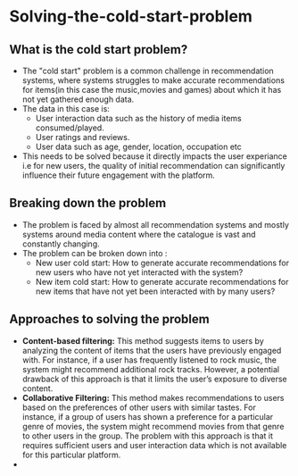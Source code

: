 # Solving-the-cold-start-problem
## What is the cold start problem? 
- The "cold start" problem is a common challenge in recommendation systems, where systems struggles to make accurate recommendations for items(in this case the music,movies and games) about which it has not yet gathered enough data.
- The data in this case is:
  - User interaction data such as the history of media items consumed/played.
  - User ratings and reviews.
  - User data such as age, gender, location, occupation etc
- This needs to be solved because it directly impacts the user experiance i.e for new users, the quality of initial recommendation can significantly influence their future engagement with the platform.

## Breaking down the problem
- The problem is faced by almost all recommendation systems and mostly systems around media content where the catalogue is vast and constantly changing.
- The problem can be broken down into :
  - New user cold start: How to generate accurate recommendations for new users who have not yet interacted with the system?
  - New item cold start: How to generate accurate recommendations for new items that have not yet been interacted with by many users?

## Approaches to solving the problem
- **Content-based filtering:** This method suggests items to users by analyzing the content of items that the users have previously engaged with. For instance, if a user has frequently listened to rock music, the system might recommend additional rock tracks. However, a potential drawback of this approach is that it limits the user’s exposure to diverse content.
- **Collaborative Filtering:** This method makes recommendations to users based on the preferences of other users with similar tastes. For instance, if a group of users has shown a preference for a particular genre of movies, the system might recommend movies from that genre to other users in the group. The problem with this approach is that it requires sufficient users and user interaction data which is not available for this particular platform.
- 



